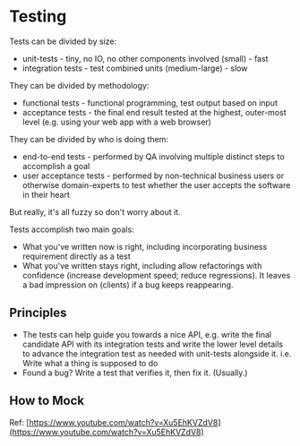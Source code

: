 # Testing

Tests can be divided by size:

* unit-tests - tiny, no IO, no other components involved \(small\) - fast
* integration tests - test combined units \(medium-large\) - slow

They can be divided by methodology:

* functional tests - functional programming, test output based on input
* acceptance tests - the final end result tested at the highest, outer-most level \(e.g. using your web app with a web browser\)

They can be divided by who is doing them:

* end-to-end tests - performed by QA involving multiple distinct steps to accomplish a goal
* user acceptance tests - performed by non-technical business users or otherwise domain-experts to test whether the user accepts the software in their heart

But really, it's all fuzzy so don't worry about it.

Tests accomplish two main goals:

* What you've written now is right, including incorporating business requirement directly as a test
* What you've written stays right, including allow refactorings with confidence \(increase development speed; reduce regressions\). It leaves a bad impression on \(clients\) if a bug keeps reappearing.

## Principles

* The tests can help guide you towards a nice API, e.g. write the final candidate API with its integration tests and write the lower level details to advance the integration test as needed with unit-tests alongside it. i.e. Write what a thing is supposed to do
* Found a bug? Write a test that verifies it, then fix it. \(Usually.\)

## How to Mock

Ref: [https://www.youtube.com/watch?v=Xu5EhKVZdV8](https://www.youtube.com/watch?v=Xu5EhKVZdV8)

